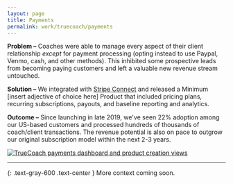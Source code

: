 ```yaml
---
layout: page
title: Payments
permalink: work/truecoach/payments
---
```

**Problem –** Coaches were able to manage every aspect of their client relationship _except_ for payment processing (opting instead to use Paypal, Venmo, cash, and other methods). This inhibited some prospective leads from becoming paying customers and left a valuable new revenue stream untouched.

**Solution –** We integrated with <a href="https://stripe.com/connect/platforms" target="_blank" class="link--highlight">Stripe Connect</a> and released a Minimum [insert adjective of choice here] Product that included pricing plans, recurring subscriptions, payouts, and baseline reporting and analytics.

**Outcome –** Since launching in late 2019, we've seen 22% adoption among our US-based customers and processed hundreds of thousands of coach/client transactions. The revenue potential is also on pace to outgrow our original subscription model within the next 2-3 years.

<a href="https://user-images.githubusercontent.com/178044/97262081-ca111980-17e5-11eb-8f9d-f26a85746183.png"><img src="https://user-images.githubusercontent.com/178044/97262081-ca111980-17e5-11eb-8f9d-f26a85746183.png" alt="TrueCoach payments dashboard and product creation views"></a>

---

{: .text-gray-600 .text-center }
More context coming soon.
